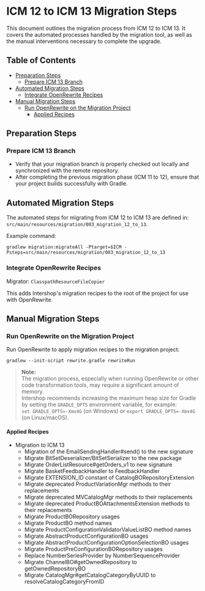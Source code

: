 # ICM 12 to ICM 13 Migration Steps

This document outlines the migration process from ICM 12 to ICM 13. It covers the automated processes handled by the migration tool, as well as the manual interventions necessary to complete the upgrade.

## Table of Contents

- [Preparation Steps](#preparation-steps)
  - [Prepare ICM 13 Branch](#prepare-icm-13-branch)
- [Automated Migration Steps](#automated-migration-steps)
  - [Integrate OpenRewrite Recipes](#integrate-openrewrite-recipes)
- [Manual Migration Steps](#manual-migration-steps)
  - [Run OpenRewrite on the Migration Project](#run-openrewrite-on-the-migration-project)
    - [Applied Recipes](#applied-recipes)

## Preparation Steps

### Prepare ICM 13 Branch

- Verify that your migration branch is properly checked out locally and synchronized with the remote repository.
- After completing the previous migration phase (ICM 11 to 12), ensure that your project builds successfully with Gradle.

## Automated Migration Steps

The automated steps for migrating from ICM 12 to ICM 13 are defined in: `src/main/resources/migration/003_migration_12_to_13`.

Example command:
```
gradlew migration:migrateAll -Ptarget=$ICM -Psteps=src/main/resources/migration/003_migration_12_to_13
```

### Integrate OpenRewrite Recipes

Migrator: `ClasspathResourceFileCopier`

This adds Intershop's migration recipes to the root of the project for use with OpenRewrite.

## Manual Migration Steps

### Run OpenRewrite on the Migration Project

Run OpenRewrite to apply migration recipes to the migration project:
```
gradlew --init-script rewrite.gradle rewriteRun
```

> **Note:**  
> The migration process, especially when running OpenRewrite or other code transformation tools, may require a significant amount of memory.  
> Intershop recommends increasing the maximum heap size for Gradle by setting the `GRADLE_OPTS` environment variable, for example:  
> `set GRADLE_OPTS=-Xmx4G` (on Windows) or `export GRADLE_OPTS=-Xmx4G` (on Linux/macOS).

#### Applied Recipes

- Migration to ICM 13
  - Migration of the EmailSendingHandler#send() to the new signature
  - Migrate BitSetDeserializer/BitSetSerializer to the new package
  - Migrate OrderListResource#getOrders_v1 to new signature
  - Migrate BasketFeedbackHandler to FeedbackHandler
  - Migrate EXTENSION_ID constant of CatalogBORepositoryExtension
  - Migrate deprecated ProductVariationMgr methods to their replacements
  - Migrate deprecated MVCatalogMgr methods to their replacements
  - Migrate deprecated ProductBOAttachmentsExtension methods to their replacements
  - Migrate ProductBORepository usages
  - Migrate ProductBO method names
  - Migrate ProductConfigurationValidatorValueListBO method names
  - Migrate AbstractProductConfigurationBO usages
  - Migrate AbstractProductConfigurationOptionSelectionBO usages
  - Migrate ProductPreConfigurationBORepository usages
  - Replace NumberSeriesProvider by NumberSequenceProvider
  - Migrate ChannelBO#getOwnedRepository to getOwnedRepositoryBO
  - Migrate CatalogMgr#getCatalogCategoryByUUID to resolveCatalogCategoryFromID
